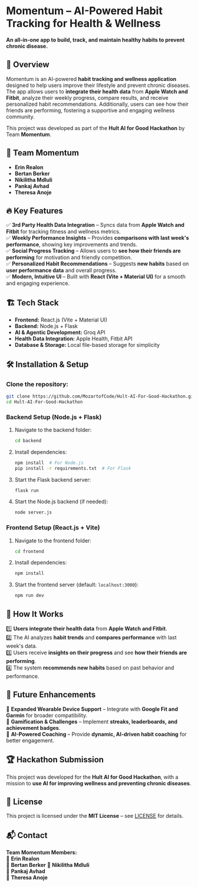 # Momentum – AI-Powered Habit Tracking for Health & Wellness  

**An all-in-one app to build, track, and maintain healthy habits to prevent chronic disease.**  

## 📌 Overview  
Momentum is an AI-powered **habit tracking and wellness application** designed to help users improve their lifestyle and prevent chronic diseases. The app allows users to **integrate their health data** from **Apple Watch and Fitbit**, analyze their weekly progress, compare results, and receive personalized habit recommendations. Additionally, users can see how their friends are performing, fostering a supportive and engaging wellness community.  

This project was developed as part of the **Hult AI for Good Hackathon** by Team **Momentum**.  

## 👥 Team Momentum  
- **Erin Realon**  
- **Bertan Berker**  
- **Nikilitha Mdluli**  
- **Pankaj Avhad**  
- **Theresa Anoje**  

## 🔥 Key Features  
✅ **3rd Party Health Data Integration** – Syncs data from **Apple Watch and Fitbit** for tracking fitness and wellness metrics.  
✅ **Weekly Performance Insights** – Provides **comparisons with last week's performance**, showing key improvements and trends.  
✅ **Social Progress Tracking** – Allows users to **see how their friends are performing** for motivation and friendly competition.  
✅ **Personalized Habit Recommendations** – Suggests **new habits** based on **user performance data** and overall progress.  
✅ **Modern, Intuitive UI** – Built with **React (Vite + Material UI)** for a smooth and engaging experience.  

## 🏗️ Tech Stack  
- **Frontend:** React.js (Vite + Material UI)  
- **Backend:** Node.js + Flask  
- **AI & Agentic Development:** Groq API  
- **Health Data Integration:** Apple Health, Fitbit API  
- **Database & Storage:** Local file-based storage for simplicity  

## 🛠️ Installation & Setup  
### **Clone the repository:**  
```sh
git clone https://github.com/MozartofCode/Hult-AI-For-Good-Hackathon.git
cd Hult-AI-For-Good-Hackathon
```

### **Backend Setup (Node.js + Flask)**  
1. Navigate to the backend folder:  
   ```sh
   cd backend
   ```
2. Install dependencies:  
   ```sh
   npm install  # For Node.js
   pip install -r requirements.txt  # For Flask
   ```
3. Start the Flask backend server:  
   ```sh
   flask run
   ```
4. Start the Node.js backend (if needed):  
   ```sh
   node server.js
   ```

### **Frontend Setup (React.js + Vite)**  
1. Navigate to the frontend folder:  
   ```sh
   cd frontend
   ```
2. Install dependencies:  
   ```sh
   npm install
   ```
3. Start the frontend server (default: `localhost:3000`):  
   ```sh
   npm run dev
   ```

## 🎯 How It Works  
1️⃣ **Users integrate their health data** from **Apple Watch and Fitbit**.  
2️⃣ The AI analyzes **habit trends** and **compares performance** with last week's data.  
3️⃣ Users receive **insights on their progress** and see **how their friends are performing**.  
4️⃣ The system **recommends new habits** based on past behavior and performance.  

## 🚧 Future Enhancements  
🔹 **Expanded Wearable Device Support** – Integrate with **Google Fit and Garmin** for broader compatibility.  
🔹 **Gamification & Challenges** – Implement **streaks, leaderboards, and achievement badges**.  
🔹 **AI-Powered Coaching** – Provide **dynamic, AI-driven habit coaching** for better engagement.  

## 🏆 Hackathon Submission  
This project was developed for the **Hult AI for Good Hackathon**, with a mission to **use AI for improving wellness and preventing chronic diseases**.  

## 📜 License  
This project is licensed under the **MIT License** – see [LICENSE](LICENSE) for details.  

## 📬 Contact  
**Team Momentum Members:**  
📧 **Erin Realon**  
📧 **Bertan Berker**
📧 **Nikilitha Mdluli**  
📧 **Pankaj Avhad**  
📧 **Theresa Anoje**  
